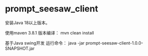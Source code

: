 # prompt_seesaw_client
安装Java 18以上版本。

使用maven 3.8.1 版本编译：
mvn clean install

基于Java swing开发
运行命令：
java -jar prompt-seesaw-client-1.0.0-SNAPSHOT.jar 
